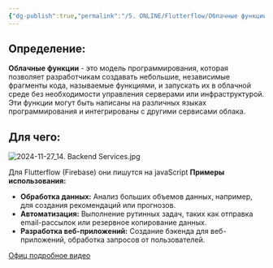 ```yaml
---
{"dg-publish":true,"permalink":"/5. ONLINE/Flutterflow/Облачные функции/","created":"2024-11-27T13:56:19.494-03:00","updated":"2024-11-27T14:09:42.367-03:00"}
---
```


## Определение:
**Облачные функции** - это модель программирования, которая позволяет разработчикам создавать небольшие, независимые фрагменты кода, называемые функциями, и запускать их в облачной среде без необходимости управления серверами или инфраструктурой. Эти функции могут быть написаны на различных языках программирования и интегрированы с другими сервисами облака.
## Для чего:

![2024-11-27_14. Backend Services.jpg](/img/user/2024-11-27_14.%20Backend%20Services.jpg)

Для Flutterflow (Firebase) они пишутся на javaScript
**Примеры использования:**

- **Обработка данных:** Анализ больших объемов данных, например, для создания рекомендаций или прогнозов.
- **Автоматизация:** Выполнение рутинных задач, таких как отправка email-рассылок или резервное копирование данных.
- **Разработка веб-приложений:** Создание бэкенда для веб-приложений, обработка запросов от пользователей.

[Офиц подробное видео](https://www.youtube.com/watch?v=uPkYz6ZVRXk)
